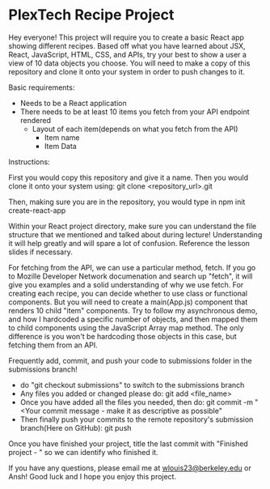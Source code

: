 # PlexTech Recipe Project

Hey everyone! This project will require you to create a basic React app showing different recipes. Based off what you have learned about JSX, React, JavaScript, HTML, CSS, and APIs, try your best to show a user a view of 10 data objects you choose. You will need to make a copy of this repository and clone it onto your system in order to push changes to it.

Basic requirements:
- Needs to be a React application
- There needs to be at least 10 items you fetch from your API endpoint rendered
  - Layout of each item(depends on what you fetch from the API)
      - Item name
      - Item Data

Instructions:

First you would copy this repository and give it a name. Then you would clone it onto your system using: git clone <repository_url>.git

Then, making sure you are in the repository, you would type in npm init create-react-app <app name you think of>

Within your React project directory, make sure you can understand the file structure that we mentioned and talked about during lecture! Understanding it will help greatly and will spare a lot of confusion. Reference the lesson slides if necessary. 

For fetching from the API, we can use a particular method, fetch. If you go to Mozille Developer Network documenation and search up "fetch", it will give you examples and a solid understanding of why we use fetch. For creating each recipe, you can decide whether to use class or functional components. But you will need to create a main(App.js) component that renders 10 child "item" components. Try to follow my asynchronous demo, and how I hardcoded a specific number of objects, and then mapped them to child components using the JavaScript Array map method. The only difference is you won't be hardcoding those objects in this case, but fetching them from an API.

Frequently add, commit, and push your code to submissions folder in the submissions branch!
- do "git checkout submissions" to switch to the submissions branch
- Any files you added or changed please do: git add <file_name>
- Once you have added all the files you needed, then do: git commit -m "<Your commit message - make it as descriptive as possible"
- Then finally push your commits to the remote repository's submission branch(Here on GitHub): git push

Once you have finished your project, title the last commit with "Finished project - <Your name>" so we can identify who finished it.
  


If you have any questions, please email me at wlouis23@berkeley.edu or Ansh! Good luck and I hope you enjoy this project.
